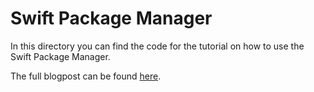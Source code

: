 # Swift Package Manager

In this directory you can find the code for the tutorial on how to use the Swift Package Manager.

The full blogpost can be found [here](https://kasperengelen.github.io/posts/buildsystems/swift).
